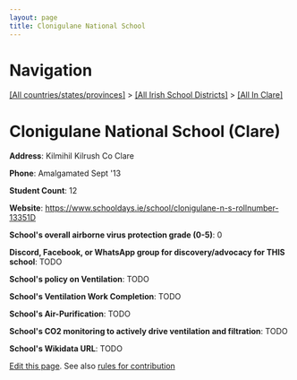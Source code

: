 ```yaml
---
layout: page
title: Clonigulane National School
---
```

# Navigation

[[All countries/states/provinces]](../../..) > [[All Irish School Districts]](../..) > [[All In Clare]](..)

# Clonigulane National School (Clare)

**Address**: Kilmihil Kilrush Co Clare

**Phone**: Amalgamated Sept '13

**Student Count**: 12

**Website**: <https://www.schooldays.ie/school/clonigulane-n-s-rollnumber-13351D>

**School's overall airborne virus protection grade (0-5)**: 0

**Discord, Facebook, or WhatsApp group for discovery/advocacy for THIS school**: TODO

**School's policy on Ventilation**: TODO

**School's Ventilation Work Completion**: TODO

**School's Air-Purification**: TODO

**School's CO2 monitoring to actively drive ventilation and filtration**: TODO

**School's Wikidata URL**: TODO


[Edit this page](https://github.com/ventilate-schools/Ireland/edit/main/./Clare/Clonigulane_National_School.md). See also [rules for contribution](../../../contribution-rules/)